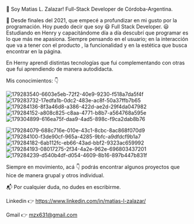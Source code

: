 👋 Soy Matias L. Zalazar! Full-Stack Developer de Córdoba-Argentina. 

🌱 Desde finales del 2021, que empecé a profundizar en mi gusto por la programación. Hoy puedo decir que soy 😃 Full Stack Developer. 😃 Estudiando en Henry y capacitándome día a día descubrí que programar es lo que más me apasiona. Siempre pensando en el usuario; en la interacción que va a tener con el producto , la funcionalidad y en la estética que busca encontrar en la página.

En Herny aprendí distintas tecnologías que fui complementando con otras que fui aprendiendo de manera autodidacta.

Mis conocimientos: 👇


![179283540-6603e5eb-72f2-40e9-9230-f518a7da5f4f](https://user-images.githubusercontent.com/67989505/179308496-f42a7fc5-d979-4642-aaef-332187f91d33.png)
![179283732-17edfa1b-0dc2-483e-ac8f-50a37ffb7b65](https://user-images.githubusercontent.com/67989505/179308507-55c3ba88-5ff3-4601-bde0-e002c453e202.png)
![179284136-8f3a46d8-a386-422d-ae2d-29f4da047982](https://user-images.githubusercontent.com/67989505/179308510-f19ba6f1-7ea3-4e58-9c69-34d598438740.png)
![179284152-a808c825-c8aa-4771-b8b7-a564768a595e](https://user-images.githubusercontent.com/67989505/179308514-d4e76da3-6e5d-4d78-9a47-34fc9e00c2b2.png)
![179304899-616ea75f-daa9-4ad5-898c-f9ca2dab8b76](https://user-images.githubusercontent.com/67989505/179308516-bfbbdf70-30e7-4dcc-a879-5af64cc86bd2.png)


![179284079-688c716e-010e-43c1-8cbc-8ac868f070d9](https://user-images.githubusercontent.com/67989505/179308523-6a4ea241-4cb9-49a7-8810-02bc74b1d063.png)
![179284100-f3de90cf-965a-4285-9bfc-a9dfdcf9b1a7](https://user-images.githubusercontent.com/67989505/179308531-db87dd63-ff09-47b9-850a-9e91bcf95efd.png)
![179284182-6ab112fc-eb66-43ad-bbf2-9323ac659992](https://user-images.githubusercontent.com/67989505/179308538-6d89ac67-0525-4337-91e0-758c6a08b336.png)
![179284193-08017275-2f34-4a2e-962e-696803437201](https://user-images.githubusercontent.com/67989505/179308544-bf7fd3b4-5789-48a6-8a97-4ffa6b34a42c.png)
![179284239-d540b4df-d054-4609-8b16-897b447b831f](https://user-images.githubusercontent.com/67989505/179308549-ea733cd5-3dd5-40cd-9672-157847157840.png)



Siempre en movimiento, acá 👇 podrás encontrar algunos proyectos que hice de manera grupal y otros individual.

📬 Por cualquier duda, no dudes en escribirme.

Linkedin 👉 https://www.linkedin.com/in/matias-l-zalazar/

Gmail 👉 mzx631@gmail.com
